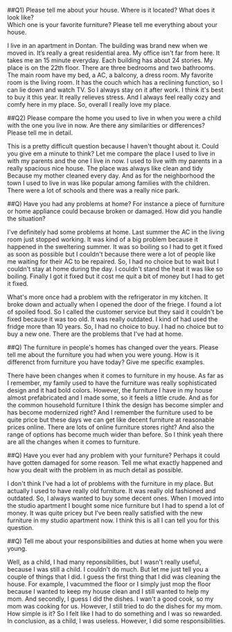 ##Q1) Please tell me about your house. Where is it located? What does it look like?  
Which one is your favorite furniture? Please tell me everything about your house.

I live in an apartment in Dontan. The building was brand new when we moved in. 
It’s really a great residential area. My office isn't far from here. It takes me an 15 minute everyday. 
Each building has about 24 stories. My place is on the 22th floor.
There are three bedrooms and two bathrooms. The main room have my bed, a AC, a balcony, a dress room.
My favorite room is the living room. It has the couch which has a reclining function, so I can lie down and watch TV.
So I always stay on it after work. I think it's best to buy it this year. It really relieves stress.
And I always feel really cozy and comfy here in my place.
So, overall I really love my place.

##Q2) Please compare the home you used to live in when you were a child with the one you live in now.
Are there any similarities or differences? Please tell me in detail.

This is a pretty difficult question because I haven't thought about it. Could you give em a minute to think?
Let me compare the place I used to live in with my parents and the one I live in now.
I used to live with my parents in a really spacious nice house.
The place was always like clean and tidy Because my mother cleaned every day.
And as for the neighborhood the town I used to live in was like popular among families with the children.
There were a lot of schools and there was a really nice park.

##Q) Have you had any problems at home? For instance a piece of furniture or home appliance could because
broken or damaged. How did you handle the situation?

I've definitely had some problems at home. Last summer the AC in the living room just stopped working.
It was kind of a big problem because it happened in the sweltering summer.
It was so boiling so I had to get it fixed as soon as possible but I couldn't because there were a lot of 
people like me waiting for their AC to be repaired.
So, I had no choice but to wait but I couldn't stay at home during the day.
I couldn't stand the heat it was like so boiling.
Finally I got it fixed but it cost me quit a bit of money but I had to get it fixed.

What's more once had a problem with the refrigerator in my kitchen.
It broke down and actually when I opened the door of the friege.
I found a lot of spoiled food. So I called the customer service but they said it couldn't be fixed
because it was too old. It was really outdated. I kind of had used the fridge more than 10 years.
So, I had no choice to buy. I had no choice but to buy a new one.
There are the problems that I've had at home.

##Q) The furniture in people's homes has changed over the years. Please tell me about the furniture you had
when you were young. How is it differenct from furniture you have today? Give me specific examples.

There have been changes when it comes to furniture in my house.
As far as I remember, my family used to have the furniture was really sophisticated design and it
had bold colors.
However, the furniture I have in my house almost prefabricated and I made some, so it feels a little crude.
And as for the common household furniture I think the design has become simpler and has become modernized right?
And I remember the furniture used to be quite price but these days we can get like decent furniture at
reasonable prices online. There are lots of online furniture stores right?
And also the range of options has become much wider than before.
So I think yeah there are all the changes when it comes to furniture.

##Q) Have you ever had any problem with your furniture? Perhaps it could have gotten damaged for some reason.
Tell me what exactly happened and how you dealt with the problem in as much detail as possible.

I don't think I've had a lot of problems with the furniture in my place.
But actually I used to have really old furniture.
It was really old fashioned and outdated.
So, I always wanted to buy some decent ones.
When I moved into the studio apartment I bought some nice furniture but I had to spend a lot of money.
It was quite pricey but I've been really satisfied with the new furniture in my studio apartment now.
I think this is all I can tell you for this question.

##Q) Tell me about your responsibilities and duties at home when you were young.

Well, as a child, I had many reponsibilities, but I wasn't really useful, because I was still a child.
I couldn't do much. But let me just tell you a couple of things that I did.
I guess the first thing that I did was cleaning the house.
For example, I vacummed the floor or I simply just mop the floor because I wanted to keep my house clean
and I still wanted to help my mom.
And secondly, I guess I did the dishes. I wan't a good cook, so my mom was cooking for us.
However, I still tried to do the dishes for my mom.
How simple is it? So I felt like I had to do something and I was so rewarded.
In conclusion, as a child, I was useless. However, I did some responsibilities.
